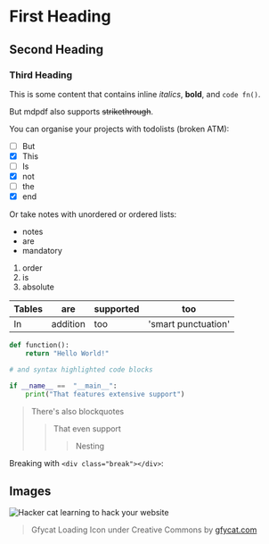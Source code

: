 # First Heading

## Second Heading

### Third Heading

This is some content that contains inline _italics_, **bold**, and `code fn()`.

But mdpdf also supports ~~strikethrough~~.

You can organise your projects with todolists (broken ATM):

-   [ ] But
-   [x] This
-   [ ] Is
-   [x] not
-   [ ] the
-   [x] end

Or take notes with unordered or ordered lists:

-   notes
-   are
-   mandatory

1. order
2. is
3. absolute

| Tables | are      | supported | too                 |
| ------ | -------- | --------- | ------------------- |
| In     | addition | too       | 'smart punctuation' |

```python
def function():
    return "Hello World!"

# and syntax highlighted code blocks

if __name__ ==  "__main__":
    print("That features extensive support")
```

> There's also blockquotes
>
> > That even support
> >
> > > Nesting

Breaking with `<div class="break"></div>`:

<div class="break"></div>

## Images

![Hacker cat learning to hack your website](https://thumbs.gfycat.com/LongShortAustraliancurlew-size_restricted.gif)

> Gfycat Loading Icon under Creative Commons by [gfycat.com](https://gfycat.com/)
